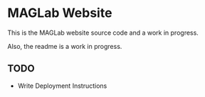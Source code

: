 # MAGLab Website
This is the MAGLab website source code and a work in progress.

Also, the readme is a work in progress.

## TODO
* Write Deployment Instructions
